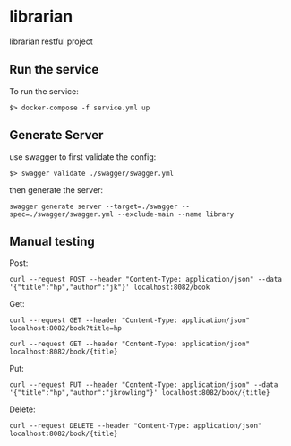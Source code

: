 # librarian
librarian restful project

## Run the service

To run the service:

```
$> docker-compose -f service.yml up
```

## Generate Server

use swagger to first validate the config:

```
$> swagger validate ./swagger/swagger.yml
```

then generate the server:

```
swagger generate server --target=./swagger --spec=./swagger/swagger.yml --exclude-main --name library
```

## Manual testing

Post:
```
curl --request POST --header "Content-Type: application/json" --data '{"title":"hp","author":"jk"}' localhost:8082/book
```

Get:
```
curl --request GET --header "Content-Type: application/json" localhost:8082/book?title=hp
```
```
curl --request GET --header "Content-Type: application/json" localhost:8082/book/{title}
```

Put:
```
curl --request PUT --header "Content-Type: application/json" --data '{"title":"hp","author":"jkrowling"}' localhost:8082/book/{title}
```

Delete:
```
curl --request DELETE --header "Content-Type: application/json" localhost:8082/book/{title}
```

